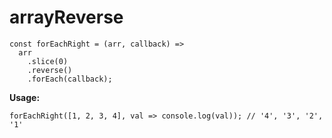 # arrayReverse
```
const forEachRight = (arr, callback) =>
  arr
    .slice(0)
    .reverse()
    .forEach(callback);
```
**Usage:**
```
forEachRight([1, 2, 3, 4], val => console.log(val)); // '4', '3', '2', '1'
```
